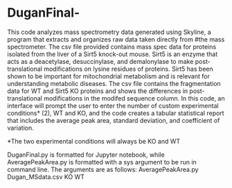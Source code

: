 # DuganFinal-

This code analyzes mass spectrometry data generated using Skyline,
a program that extracts and organizes raw data taken directly from
#the mass spectrometer. The csv file provided contains mass spec data
for proteins isolated from the liver of a Sirt5 knock-out mouse.
Sirt5 is an enzyme that acts as a deacetylase, desuccinylase, and demalonylase
to make post-translational modifications on lysine residues of proteins.
Sirt5 has been shown to be important for mitochondrial metabolism
and is relevant for understanding metabolic diseases.
The csv file contains the fragmentation data for WT and Sirt5 KO proteins
and shows the differences in post-translational modifications in the
modifed sequence column. In this code, an interface will prompt the user to enter 
the number of custom experimental conditions* (2), WT and KO, 
and the code creates a tabular statistical report that includes the average
peak area, standard deviation, and coefficient of variation.

*The two experimental conditions will always be KO and WT  

DuganFinal.py is formatted for Jupyter notebook, while AveragePeakArea.py is formatted with 
a sys argument to be run in command line. The arguments are as follows: 
AveragePeakArea.py
Dugan_MSdata.csv 
KO
WT 



